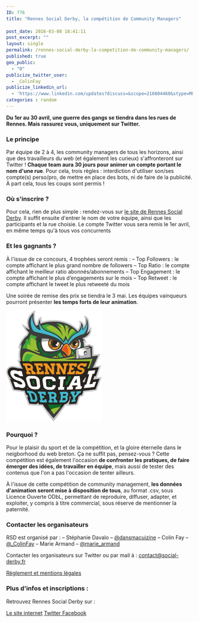 ```yaml
---
ID: 776
title: "Rennes Social Derby, la compétition de Community Managers"

post_date: 2016-03-08 18:41:11
post_excerpt: ""
layout: single
permalink: /rennes-social-derby-la-competition-de-community-managers/
published: true
geo_public:
  - "0"
publicize_twitter_user:
  - _ColinFay
publicize_linkedin_url:
  - 'https://www.linkedin.com/updates?discuss=&scope=216604460&stype=M&topic=6120176387073536000&type=U&a=5P6H'
categories : random
---
```


__Du 1er au 30 avril, une guerre des gangs se tiendra dans les rues de Rennes. Mais rassurez vous, uniquement sur Twitter.__

<!--more-->
### Le principe
Par équipe de 2 à 4, les community managers de tous les horizons, ainsi que des travailleurs du web (et également les curieux) s'affronteront sur Twitter ! __Chaque team aura 30 jours pour animer un compte portant le nom d'une rue__. Pour cela, trois règles : interdiction d'utiliser son/ses compte(s) perso/pro, de mettre en place des bots, ni de faire de la publicité. À part cela, tous les coups sont permis !
### Où s'inscrire ?
Pour cela, rien de plus simple : rendez-vous sur <a href="http://www.social-derby.fr/" target="_blank">le site de Rennes Social Derby</a>. Il suffit ensuite d'entrer le nom de votre équipe, ainsi que les participants et la rue choisie. Le compte Twitter vous sera remis le 1er avril, en même temps qu'à tous vos concurrents
### Et les gagnants ?
À l'issue de ce concours, 4 trophées seront remis :
– Top Followers : le compte affichant le plus grand nombre de followers
– Top Ratio : le compte affichant le meilleur ratio abonnés/abonnements
– Top Engagement : le compte affichant le plus d’engagements sur le mois
– Top Retweet : le compte affichant le tweet le plus retweeté du mois

Une soirée de remise des prix se tiendra le 3 mai.  Les équipes vainqueurs pourront présenter __les temps forts de leur animation__.

<img class="alignleft size-medium wp-image-798" src="/assets/img/blog/rsd-logo.png?w=258" alt="logo de rennes social derby" width="258" height="300" />

### Pourquoi ?

Pour le plaisir du sport et de la compétition, et la gloire éternelle dans le neigborhood du web breton. Ça ne suffit pas, pensez-vous ? Cette compétition est également l'occasion __de confronter les pratiques, de faire émerger des idées, de travailler en équipe__, mais aussi de tester des contenus que l'on a pas l'occasion de tenter ailleurs.

À l'issue de cette compétition de community management, __les données d'animation seront mise à disposition de tous__, au format .csv, sous Licence Ouverte ODbL, permettant de reproduire, diffuser, adapter, et exploiter, y compris à titre commercial, sous réserve de mentionner la paternité.
### Contacter les organisateurs
RSD est organisé par :
– Stéphanie Davalo – <a href="https://twitter.com/Dansmacuizine" target="_blank">@dansmacuizine</a>
– Colin Fay – <a href="https://twitter.com/_ColinFay" target="_blank">@_ColinFay</a>
– Marie Armand  – <a href="https://twitter.com/marie_armand" target="_blank">@marie_armand</a>

Contacter les organisateurs sur Twitter ou par mail à : <a href="mailto:contact@social-derby.fr" target="_blank">contact@social-derby.fr</a>

<a href="http://www.social-derby.fr/page/mentions-legales-et-reglement" target="_blank">Règlement et mentions légales</a>
### Plus d'infos et inscriptions :
Retrouvez Rennes Social Derby sur :

<a href="http://www.social-derby.fr/page/mentions-legales-et-reglement" target="_blank">Le site internet</a>
<a href="https://twitter.com/_SocialDerby" target="_blank">Twitter </a>
<a href="https://www.facebook.com/social.derby/" target="_blank">Facebook</a>
